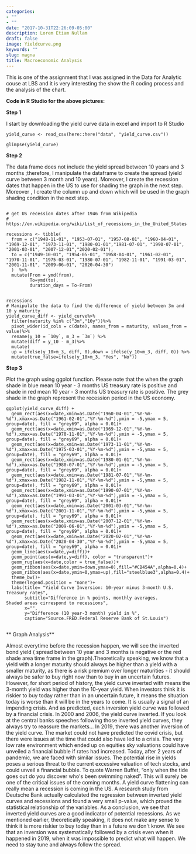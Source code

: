 ```yaml
---
categories:
- ""
- ""
date: "2017-10-31T22:26:09-05:00"
description: Lorem Etiam Nullam
draft: false
image: Yieldcurve.png
keywords: ""
slug: magna
title: Macroeconomic Analysis
---
```


This is one of the assignment that I was assigned in the Data for Analytic couse at LBS and it is very interesting the show the R coding process and the analysis of the chart. 

**Code in R Studio for the above pictures:** 

**Step 1**

I start by downloading the yield curve data in excel and import to R Studio

```{r}
yield_curve <- read_csv(here::here("data", "yield_curve.csv"))

glimpse(yield_curve)

```

**Step 2**

The data frame does not include the yield spread between 10 years and 3 months ;therefore, I manipulate the dataframe to create the spread (yield curve between 3 month and 10 years). Moreover, I create the recession dates that happen in the US to use for shading the graph in the next step. Moreover , I create the column up and down which will be used in the graph shading condition in the next step. 

```{r setup_US-recessions, warning=FALSE}

# get US recession dates after 1946 from Wikipedia 
# https://en.wikipedia.org/wiki/List_of_recessions_in_the_United_States

recessions <- tibble(
  from = c("1948-11-01", "1953-07-01", "1957-08-01", "1960-04-01", "1969-12-01", "1973-11-01", "1980-01-01","1981-07-01", "1990-07-01", "2001-03-01", "2007-12-01","2020-02-01"),  
  to = c("1949-10-01", "1954-05-01", "1958-04-01", "1961-02-01", "1970-11-01", "1975-03-01", "1980-07-01", "1982-11-01", "1991-03-01", "2001-11-01", "2009-06-01", "2020-04-30") 
  )  %>% 
  mutate(From = ymd(from), 
         To=ymd(to),
         duration_days = To-From)


recessions
# Manipulate the data to find the difference of yield between 3m and 10 y maturity 
yield_curve_diff <- yield_curve%>%
  filter(maturity %in% c("3m","10y"))%>%
  pivot_wider(id_cols = c(date), names_from = maturity, values_from = value)%>%
  rename(y_10 = `10y`, m_3 = `3m`) %>% 
  mutate(diff = y_10 - m_3)%>%
  mutate(
  up = ifelse(y_10>m_3, diff, 0),down = ifelse(y_10<m_3, diff, 0)) %>% 
  mutate(true_false=ifelse(y_10>m_3, "Yes", "No")) 

```

**Step 3**

Plot the graph using ggplot function. Please note that the when the graph shade in blue mean 10 year - 3 months US treasury rate is positive and shade in red mean  10 year - 3 months US treasury rate is positive. The grey shade in the graph represent the recession period in the US economy. 

```{r}
ggplot(yield_curve_diff) + 
  geom_rect(aes(x=date,xmin=as.Date("1960-04-01","%Y-%m-%d"),xmax=as.Date("1961-02-01","%Y-%m-%d"),ymin = -5,ymax = 5, group=date), fill = "grey69", alpha = 0.01)+
  geom_rect(aes(x=date,xmin=as.Date("1969-12-01","%Y-%m-%d"),xmax=as.Date("1970-11-01","%Y-%m-%d"),ymin = -5,ymax = 5, group=date), fill = "grey69", alpha = 0.01)+
  geom_rect(aes(x=date,xmin=as.Date("1973-11-01","%Y-%m-%d"),xmax=as.Date("1975-03-01","%Y-%m-%d"),ymin = -5,ymax = 5, group=date), fill = "grey69", alpha = 0.01)+
  geom_rect(aes(x=date,xmin=as.Date("1980-01-01","%Y-%m-%d"),xmax=as.Date("1980-07-01","%Y-%m-%d"),ymin = -5,ymax = 5, group=date), fill = "grey69", alpha = 0.01)+
  geom_rect(aes(x=date,xmin=as.Date("1981-07-01","%Y-%m-%d"),xmax=as.Date("1982-11-01","%Y-%m-%d"),ymin = -5,ymax = 5, group=date), fill = "grey69", alpha = 0.01)+
  geom_rect(aes(x=date,xmin=as.Date("1990-07-01","%Y-%m-%d"),xmax=as.Date("1991-03-01","%Y-%m-%d"),ymin = -5,ymax = 5, group=date), fill = "grey69", alpha = 0.01)+
  geom_rect(aes(x=date,xmin=as.Date("2001-03-01","%Y-%m-%d"),xmax=as.Date("2001-11-01","%Y-%m-%d"),ymin = -5,ymax = 5, group=date), fill = "grey69", alpha = 0.01)+
  geom_rect(aes(x=date,xmin=as.Date("2007-12-01","%Y-%m-%d"),xmax=as.Date("2009-06-01","%Y-%m-%d"),ymin = -5,ymax = 5, group=date), fill = "grey69", alpha = 0.01)+
  geom_rect(aes(x=date,xmin=as.Date("2020-02-01","%Y-%m-%d"),xmax=as.Date("2020-04-30","%Y-%m-%d"),ymin = -5,ymax = 5, group=date), fill = "grey69", alpha = 0.01)+
  geom_line(aes(x=date,y=diff))+
  geom_point(aes(x=date,y=diff), color = "transparent")+
  geom_rug(aes(x=date,color = true_false))+
  geom_ribbon(aes(x=date,ymin=down,ymax=0),fill="#CB454A",alpha=0.4)+
  geom_ribbon(aes(x=date,ymin=0,ymax=up),fill="steelblue3",alpha=0.4)+
  theme_bw()+
  theme(legend.position = "none")+
  labs(title= "Yield Curve Inversion: 10-year minus 3-month U.S. Treasury rates",
       subtitle="Difference in % points, monthly averages.
Shaded areas cirrespond to recessions",
       x="",
       y="Difference (10 year-3 month) yield in %",
       caption="Source.FRED.Federal Reserve Bank of St.Louis")
  
```


** Graph Analysis**

Almost everytime before the recession happen, we will see the inverted bond yield ( spread between 10 year and 3 months is negative or the red shade area time frame in the graph).Theoretically speaking, we know that a yield with a longer maturity should always be higher than a yield with a smaller maturity, as there is a risk premium over longer maturities - it should always be safer to buy right now than to buy in an uncertain futures. However, for short period of history, the yield curve inverted with means the 3-month yield was higher than the 10-year yield. When investors think it is riskier to buy today rather than in an uncertain future, it means the situation today is worse than it will be in the years to come. It is usually a signal of an impending crisis. And as predicted, each inversion yield curve was followed by a financial crisis. In 2000 and 2006, the yield curve inverted. If you look at the central banks speeches following those inverted yield curves, they always try to reassure the markets... In 2019, there was another inversion of the yield curve. The market could not have predicted the covid crisis, but there were issues at the time that could also have led to a crisis. The very low rate environment which ended up on equities sky valuations could have unveiled a financial bubble if rates had increased. Today, after 2 years of pandemic, we are faced with similar issues. The potential rise in yields poses a serious threat to the current excessive valuation of tech stocks, and could unveil a financial bubble. To quote Warren Buffet, “only when the tide goes out do you discover who's been swimming naked”. This will surely be one of the critical issues of the coming months. A yield curve flattening can really mean a recession is coming in the US. A research study from Deutsche Bank actually calculated the regression between inverted yield curves and recessions and found a very small p-value, which proved the statistical relationship of the variables. As a conclusion, we see that inverted yield curves are a good indicator of potential recessions. As we mentioned earlier, theoretically speaking, it does not make any sense to think it is more riskier to buy today than in a future we don't know. We see that an inversion was systematically followed by a crisis even when it happened in 2019, when it was impossible to predict what will happen. We need to stay tune and always follow the spread.



